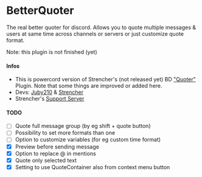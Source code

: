 # BetterQuoter
The real better quoter for discord. Allows you to quote multiple messages & users at same time across channels or servers or just customize quote format.

Note: this plugin is not finished (yet)

#### Infos
- This is powercord version of Strencher's (not released yet) BD ["Quoter"](https://github.com/Strencher/BetterDiscordStuff/blob/master/Quoter/Quoter.plugin.js) Plugin. Note that some things are improved or added here.
- Devs: [Juby210](https://github.com/Juby210) & [Strencher](https://github.com/Strencher)
- Strencher's [Support Server](https://discord.gg/gvA2ree)

#### TODO
- [ ] Quote full message group (by eg shift + quote button)
- [ ] Possibility to set more formats than one
- [ ] Option to customize variables (for eg custom time format)
- [x] Preview before sending message
- [x] Option to replace @ in mentions
- [x] Quote only selected text
- [x] Setting to use QuoteContainer also from context menu button
